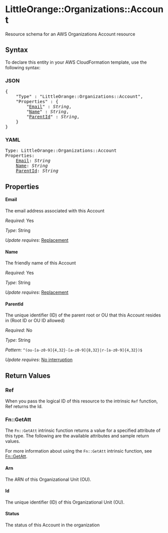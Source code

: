 # LittleOrange::Organizations::Account

Resource schema for an AWS Organizations Account resource

## Syntax

To declare this entity in your AWS CloudFormation template, use the following syntax:

### JSON

<pre>
{
    "Type" : "LittleOrange::Organizations::Account",
    "Properties" : {
        "<a href="#email" title="Email">Email</a>" : <i>String</i>,
        "<a href="#name" title="Name">Name</a>" : <i>String</i>,
        "<a href="#parentid" title="ParentId">ParentId</a>" : <i>String</i>,
    }
}
</pre>

### YAML

<pre>
Type: LittleOrange::Organizations::Account
Properties:
    <a href="#email" title="Email">Email</a>: <i>String</i>
    <a href="#name" title="Name">Name</a>: <i>String</i>
    <a href="#parentid" title="ParentId">ParentId</a>: <i>String</i>
</pre>

## Properties

#### Email

The email address associated with this Account

_Required_: Yes

_Type_: String

_Update requires_: [Replacement](https://docs.aws.amazon.com/AWSCloudFormation/latest/UserGuide/using-cfn-updating-stacks-update-behaviors.html#update-replacement)

#### Name

The friendly name of this Account

_Required_: Yes

_Type_: String

_Update requires_: [Replacement](https://docs.aws.amazon.com/AWSCloudFormation/latest/UserGuide/using-cfn-updating-stacks-update-behaviors.html#update-replacement)

#### ParentId

The unique identifier (ID) of the parent root or OU that this Account resides in (Root ID or OU ID allowed)

_Required_: No

_Type_: String

_Pattern_: <code>^(ou-[a-z0-9]{4,32}-[a-z0-9]{8,32}|r-[a-z0-9]{4,32})$</code>

_Update requires_: [No interruption](https://docs.aws.amazon.com/AWSCloudFormation/latest/UserGuide/using-cfn-updating-stacks-update-behaviors.html#update-no-interrupt)

## Return Values

### Ref

When you pass the logical ID of this resource to the intrinsic `Ref` function, Ref returns the Id.

### Fn::GetAtt

The `Fn::GetAtt` intrinsic function returns a value for a specified attribute of this type. The following are the available attributes and sample return values.

For more information about using the `Fn::GetAtt` intrinsic function, see [Fn::GetAtt](https://docs.aws.amazon.com/AWSCloudFormation/latest/UserGuide/intrinsic-function-reference-getatt.html).

#### Arn

The ARN of this Organizational Unit (OU).

#### Id

The unique identifier (ID) of this Organizational Unit (OU).

#### Status

The status of this Account in the organization

